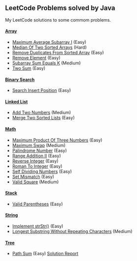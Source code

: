 ## LeetCode Problems solved by Java

My LeetCode solutions to some commom problems.

#### [Array](problems/src/array)

- [Maximum Average Subarray I](problems/src/array/MaximumAverageSubarrayI.java) (Easy)
- [Median Of Two Sorted Arrays](problems/src/array/MedianOfTwoSortedArrays.java) (Hard)
- [Remove Duplicates From Sorted Array](problems/src/array/RemoveDuplicatesFromSortedArray.java) (Easy)
- [Remove Element](problems/src/array/RemoveElement.java) (Easy)
- [Subarray Sum Equals K](problems/src/array/SubarraySumEqualsK.java) (Medium)
- [Two Sum](promblems/src/array/TwoSum.java) (Easy)

#### [Binary Search](problems/src/binary_search)

- [Search Insert Position](problems/src/binary_search/SearchInsertPosition.java) (Easy)

#### [Linked List](problems/src/linked_list)

- [Add Two Numbers](problems/src/linked_list/AddTwoNumbers.java) (Medium)
- [Merge Two Sorted Lists](problems/src/linked_list/MergeTwoSortedLists.java) (Easy)

#### [Math](problems/src/math)

- [Maximum Product Of Three Numbers](problems/src/math/MaximumProductOfThreeNumbers.java) (Easy)
- [Maximum Swap](problems/src/math/MaximumSwap.java) (Medium)
- [Palindrome Number](problems/src/math/PalindromeNumber.java) (Easy)
- [Range Addition II](problems/src/math/RangeAdditionII.java) (Easy)
- [Reverse Integer](problems/src/math/ReverseInteger.java) (Easy)
- [Roman To Integer](problems/src/math/RomanToInteger.java) (Easy)
- [Self Dividing Numbers](problems/src/math/SelfDividingNumbers.java) (Easy)
- [Set Mismatch](problems/src/math/SetMismatch.java) (Easy)
- [Valid Square](problems/src/math/ValidSquare.java) (Medium)

#### [Stack](problems/src/stack)

- [Valid Parentheses](problems/src/stack/ValidParentheses.java) (Easy)

#### [String](problems/src/string)

- [Implement strStr()](problems/src/string/ImplementStr.java) (Easy)
- [Longest Substring Without Repeating Characters](problems/src/string/LongestSubstringWithoutRepeatingCharacters.java) (Medium)

#### [Tree](problems/src/tree)

- [Path Sum](problems/src/tree/PathSum.java) (Easy) [Solution Report](problems/src/tree/PathSum.md)
